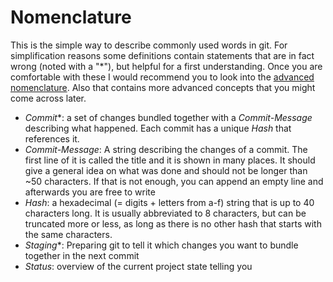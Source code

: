 # Nomenclature

This is the simple way to describe commonly used words in git. For simplification reasons some definitions contain statements that are in fact wrong (noted with a "\*"), but helpful for a first understanding. Once you are comfortable with these I would recommend you to look into the [advanced nomenclature](./advanced-nomenclature.md). Also that contains more advanced concepts that you might come across later.

- _Commit_\*: a set of changes bundled together with a _Commit-Message_ describing what happened. Each commit has a unique _Hash_ that references it.
- _Commit-Message_: A string describing the changes of a commit. The first line of it is called the title and it is shown in many places. It should give a general idea on what was done and should not be longer than ~50 characters. If that is not enough, you can append an empty line and afterwards you are free to write 
- _Hash_: a hexadecimal (= digits + letters from a-f) string that is up to 40 characters long. It is usually abbreviated to 8 characters, but can be truncated more or less, as long as there is no other hash that starts with the same characters.
- _Staging_\*: Preparing git to tell it which changes you want to bundle together in the next commit
- _Status_: overview of the current project state telling you
